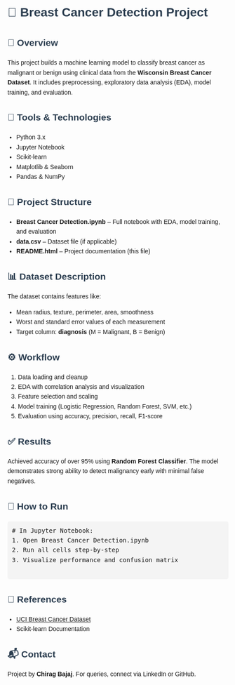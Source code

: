 <!DOCTYPE html>
<html lang="en">
<head>
  <meta charset="UTF-8">
  <title>Breast Cancer Detection - README</title>
  <style>
    body { font-family: Arial, sans-serif; line-height: 1.6; margin: 20px; }
    h1, h2 { color: #2c3e50; }
    pre { background: #f4f4f4; padding: 10px; border-radius: 5px; overflow-x: auto; }
    ul { padding-left: 20px; }
  </style>
</head>
<body>
  <h1>🎯 Breast Cancer Detection Project</h1>

  <h2>📌 Overview</h2>
  <p>This project builds a machine learning model to classify breast cancer as malignant or benign using clinical data from the <strong>Wisconsin Breast Cancer Dataset</strong>. It includes preprocessing, exploratory data analysis (EDA), model training, and evaluation.</p>

  <h2>🔧 Tools & Technologies</h2>
  <ul>
    <li>Python 3.x</li>
    <li>Jupyter Notebook</li>
    <li>Scikit-learn</li>
    <li>Matplotlib & Seaborn</li>
    <li>Pandas & NumPy</li>
  </ul>

  <h2>📁 Project Structure</h2>
  <ul>
    <li><strong>Breast Cancer Detection.ipynb</strong> – Full notebook with EDA, model training, and evaluation</li>
    <li><strong>data.csv</strong> – Dataset file (if applicable)</li>
    <li><strong>README.html</strong> – Project documentation (this file)</li>
  </ul>

  <h2>📊 Dataset Description</h2>
  <p>The dataset contains features like:</p>
  <ul>
    <li>Mean radius, texture, perimeter, area, smoothness</li>
    <li>Worst and standard error values of each measurement</li>
    <li>Target column: <strong>diagnosis</strong> (M = Malignant, B = Benign)</li>
  </ul>

  <h2>⚙️ Workflow</h2>
  <ol>
    <li>Data loading and cleanup</li>
    <li>EDA with correlation analysis and visualization</li>
    <li>Feature selection and scaling</li>
    <li>Model training (Logistic Regression, Random Forest, SVM, etc.)</li>
    <li>Evaluation using accuracy, precision, recall, F1-score</li>
  </ol>

  <h2>✅ Results</h2>
  <p>Achieved accuracy of over 95% using <strong>Random Forest Classifier</strong>. The model demonstrates strong ability to detect malignancy early with minimal false negatives.</p>

  <h2>🚀 How to Run</h2>
  <pre>
# In Jupyter Notebook:
1. Open Breast Cancer Detection.ipynb
2. Run all cells step-by-step
3. Visualize performance and confusion matrix
  </pre>

  <h2>📌 References</h2>
  <ul>
    <li><a href="https://archive.ics.uci.edu/ml/datasets/breast+cancer+wisconsin+(diagnostic)" target="_blank">UCI Breast Cancer Dataset</a></li>
    <li>Scikit-learn Documentation</li>
  </ul>

  <h2>📬 Contact</h2>
  <p>Project by <strong>Chirag Bajaj</strong>. For queries, connect via LinkedIn or GitHub.</p>
</body>
</html>
